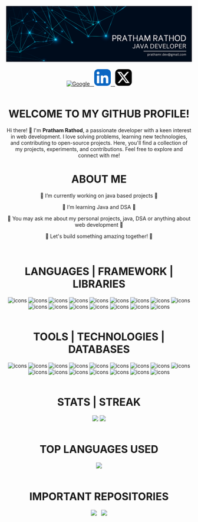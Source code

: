 <!--https://github.com/LelouchFR/skill-icons?tab=readme-ov-file-->

<div align="center">
  <img src="banner.png" heigth="100%" />
</div>

<br>

<div align="center">
  <a href="https://developers.google.com/profile/u/114792782704896672596">
    <img src="https://upload.wikimedia.org/wikipedia/commons/thumb/c/c1/Google_%22G%22_logo.svg/225px-Google_%22G%22_logo.svg.png" height="45" alt="Google"/>&nbsp;&nbsp;
  </a>
   <a href="https://www.linkedin.com/in/CodesByPratham/">
    <img src="https://github.com/LelouchFR/skill-icons/blob/main/assets/linkedin.svg?theme=light" height="45" alt="LinkedIn"/>&nbsp;&nbsp;
  </a>
  <a href="https://x.com/Pratham_Codes">
    <img src="https://github.com/LelouchFR/skill-icons/blob/main/assets/x-auto.svg?theme=dark" height="45" alt="Twitter"/>
  </a>
</div>

<br>

<div align="center">
  
# WELCOME TO MY GITHUB PROFILE!

<p>Hi there! 👋 I'm <b>Pratham Rathod</b>, a passionate developer with a keen interest in web development. I love solving problems, learning new technologies, and contributing to open-source projects. Here, you'll find a collection of my projects, experiments, and contributions. Feel free to explore and connect with me!</p>

# ABOUT ME

<p>🔭 I’m currently working on java based projects 🔭</p>

<p>🌱 I’m learning Java and DSA 🌱</p>

<p>💬 You may ask me about my personal projects, java, DSA or anything about web development 💬</p>

<p>🤝 Let's build something amazing together! 🤝</p>
</div>

<br>

<div align="center">
  <h1>LANGUAGES | FRAMEWORK | LIBRARIES </h1>
  <div>
    <img src="https://go-skill-icons.vercel.app/api/icons?i=java&theme=dark" height="55" alt="icons"/>
    <img src="https://go-skill-icons.vercel.app/api/icons?i=hibernate&theme=dark" height="55" alt="icons"/>
    <img src="https://go-skill-icons.vercel.app/api/icons?i=spring&theme=dark" height="55" alt="icons"/>
    <img src="https://go-skill-icons.vercel.app/api/icons?i=php&theme=dark" height="55" alt="icons"/>
    <img src="https://go-skill-icons.vercel.app/api/icons?i=c&theme=dark" height="55" alt="icons"/>
    <img src="https://go-skill-icons.vercel.app/api/icons?i=cpp&theme=dark" height="55" alt="icons"/>
    <img src="https://go-skill-icons.vercel.app/api/icons?i=cs&theme=dark" height="55" alt="icons"/>
    <img src="https://go-skill-icons.vercel.app/api/icons?i=dotnet&theme=dark" height="55" alt="icons"/>
    <img src="https://go-skill-icons.vercel.app/api/icons?i=python&theme=dark" height="55" alt="icons"/>
    <img src="https://go-skill-icons.vercel.app/api/icons?i=html&theme=dark" height="55" alt="icons"/>
    <img src="https://go-skill-icons.vercel.app/api/icons?i=css&theme=dark" height="55" alt="icons"/>
    <img src="https://go-skill-icons.vercel.app/api/icons?i=js&theme=dark" height="55" alt="icons"/>
    <img src="https://go-skill-icons.vercel.app/api/icons?i=react&theme=dark" height="55" alt="icons"/>
    <img src="https://go-skill-icons.vercel.app/api/icons?i=nodejs&theme=dark" height="55" alt="icons"/>
    <img src="https://go-skill-icons.vercel.app/api/icons?i=jquery&theme=dark" height="55" alt="icons"/>
    <img src="https://go-skill-icons.vercel.app/api/icons?i=bootstrap&theme=dark" height="55" alt="icons"/>
  </div>
</div>

<br>

<div align="center">
  <h1>TOOLS | TECHNOLOGIES | DATABASES</h1>
  <div>
    <img src="https://go-skill-icons.vercel.app/api/icons?i=vscode&theme=dark" height="55" alt="icons"/>
    <img src="https://go-skill-icons.vercel.app/api/icons?i=visualstudio&theme=dark" height="55" alt="icons"/>
    <img src="https://go-skill-icons.vercel.app/api/icons?i=canva&theme=dark" height="55" alt="icons"/>
    <img src="https://go-skill-icons.vercel.app/api/icons?i=tomcat&theme=dark" height="55" alt="icons"/>
    <img src="https://go-skill-icons.vercel.app/api/icons?i=maven&theme=dark" height="55" alt="icons"/>
    <img src="https://go-skill-icons.vercel.app/api/icons?i=gradle&theme=dark" height="55" alt="icons"/>
    <img src="https://go-skill-icons.vercel.app/api/icons?i=git&theme=dark" height="55" alt="icons"/>
    <img src="https://go-skill-icons.vercel.app/api/icons?i=github&theme=dark" height="55" alt="icons"/>
    <img src="https://go-skill-icons.vercel.app/api/icons?i=chatgpt&theme=dark" height="55" alt="icons"/>
    <img src="https://go-skill-icons.vercel.app/api/icons?i=gemini&theme=dark" height="55" alt="icons"/>
    <img src="https://go-skill-icons.vercel.app/api/icons?i=githubcopilot&theme=dark" height="55" alt="icons"/>
    <img src="https://go-skill-icons.vercel.app/api/icons?i=mysql&theme=dark" height="55" alt="icons"/>
    <img src="https://go-skill-icons.vercel.app/api/icons?i=oracle&theme=dark" height="55" alt="icons"/>
    <img src="https://go-skill-icons.vercel.app/api/icons?i=postgresql&theme=dark" height="55" alt="icons"/>
    <img src="https://go-skill-icons.vercel.app/api/icons?i=plsql&theme=dark" height="55" alt="icons"/>
    <img src="https://go-skill-icons.vercel.app/api/icons?i=mongodb&theme=dark" height="55" alt="icons"/>
  </div>
</div>

<br>

<div align="center" >
  <h1> STATS | STREAK</h1>
  <img src="https://github-readme-stats.vercel.app/api?username=CodesByPratham&theme=react&show_icons=true&hide_border=true&count_private=true" />
  <img src="https://github-readme-streak-stats.herokuapp.com/?user=CodesByPratham&theme=react&hide_border=true" />
</div>

<br>

<div align="center">  
  <h1> TOP LANGUAGES USED </h1>
  <img src="https://github-readme-stats.vercel.app/api/top-langs/?username=CodesByPratham&theme=react&show_icons=true&hide_border=true&layout=compact" height="200" />
</div>

<br>

<div align="center">  
  <h1> IMPORTANT REPOSITORIES </h1>
  <a href="https://github.com/CodesByPratham/Java"><img src="https://github-readme-stats.vercel.app/api/pin/?username=CodesByPratham&repo=java&show_owner=true&show_icons=true&theme=react" /></a>&nbsp;&nbsp;
  <a href="https://github.com/CodesByPratham/Gemini-API"><img src="https://github-readme-stats.vercel.app/api/pin/?username=CodesByPratham&repo=Gemini-API&show_owner=true&show_icons=true&theme=react" /></a>
</div>
